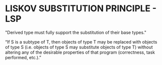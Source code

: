 # LISKOV SUBSTITUTION PRINCIPLE - LSP

"Derived type must fully support the substitution of their base types."

“If S is a subtype of T, then objects of type T may be replaced with objects of type S (i.e. objects
of type S may substitute objects of type T) without altering any of the desirable properties of that
program (correctness, task performed, etc.).”



